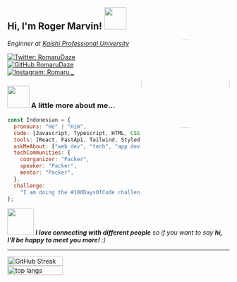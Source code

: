 <h2> Hi, I'm Roger Marvin! <img src="https://media.giphy.com/media/mGcNjsfWAjY5AEZNw6/giphy.gif" width="50"></h2>
<img align='right' src="https://media.giphy.com/media/cPZdap8PGhSvABr6xW/giphy.gif" width="200" style="border-radius: 50%;">

<p><em>Enginner at <a href="https://kaishi-pu.ac.jp/">Kaishi Professional University</a></br> 
</em></p>

[![Twitter: RomaruDaze](https://img.shields.io/twitter/follow/RomaruDaze?style=social)](https://twitter.com/RomaruDaze)</br>
[![GitHub RomaruDaze](https://img.shields.io/github/followers/RomaruDaze?label=follow&style=social)](https://github.com/RomaruDaze)</br>
[![Instagram: Romaru._](https://img.shields.io/badge/Instagram-E4405F?style=for-the-badge&logo=instagram&logoColor=white)](https://www.instagram.com/romaru._/)

### <img src="https://media.giphy.com/media/VgCDAzcKvsR6OM0uWg/giphy.gif" width="50"> A little more about me...

```javascript
const Indonesian = {
  pronouns: "He" | "Him",
  code: [Javascript, Typescript, HTML, CSS, Python, Java],
  tools: [React, FastApi, Tailwind, Styled - Components, Jest, Docker],
  askMeAbout: ["web dev", "tech", "app dev", "photography"],
  techCommunities: {
    coorganizer: "Packer",
    speaker: "Packer",
    mentor: "Packer",
  },
  challenge:
    "I am doing the #100DaysOfCode challenge focused on Flutter",
};
```

<img src="https://media.giphy.com/media/LnQjpWaON8nhr21vNW/giphy.gif" width="60"> <em><b>I love connecting with different people</b> so if you want to say <b>hi, I'll be happy to meet you more!</b> :)</em>

---

<div style="display: flex; flex-direction: column; ">
    <img src="https://git-hub-streak-stats.vercel.app?user=RomaruDaze&theme=rising-sun" alt="GitHub Streak" style="width: 50%; max-width: 325px;" />
    <img src="https://github-readme-stats.vercel.app/api/top-langs/?username=RomaruDaze&hide=HTML&langs_count=8&layout=compact&theme=dark&border_radius=5&size_weight=0.5&count_weight=0.5&exclude_repo=github-readme-stats" alt="top langs" style="width: 50%; max-width: 325px;" />
</div>

